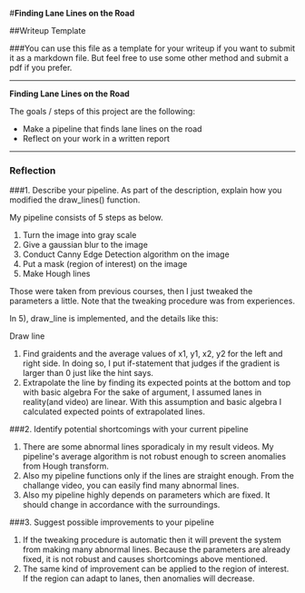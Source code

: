 #**Finding Lane Lines on the Road** 

##Writeup Template

###You can use this file as a template for your writeup if you want to submit it as a markdown file. But feel free to use some other method and submit a pdf if you prefer.

---

**Finding Lane Lines on the Road**

The goals / steps of this project are the following:
* Make a pipeline that finds lane lines on the road
* Reflect on your work in a written report

---

### Reflection

###1. Describe your pipeline. As part of the description, explain how you modified the draw_lines() function.

My pipeline consists of 5 steps as below.
1) Turn the image into gray scale
2) Give a gaussian blur to the image
3) Conduct Canny Edge Detection algorithm on the image
4) Put a mask (region of interest) on the image
5) Make Hough lines 

Those were taken from previous courses, then I just tweaked the parameters a little.
Note that the tweaking procedure was from experiences.

In 5), draw_line is implemented, and the details like this:

Draw line
1) Find graidents and the average values of x1, y1, x2, y2 for the left and right side.
In doing so, I put if-statement that judges if the gradient is larger than 0 just like the hint says.
2) Extrapolate the line by finding its expected points at the bottom and top with basic algebra
For the sake of argument, I assumed lanes in reality(and video) are linear.
With this assumption and basic algebra I calculated expected points of extrapolated lines.

###2. Identify potential shortcomings with your current pipeline
1) There are some abnormal lines sporadicaly in my result videos. My pipeline's average algorithm is not robust enough to screen anomalies from Hough transform.
2) Also my pipeline functions only if the lines are straight enough. From the challange video, you can easily find many abnormal lines.
3) Also my pipeline highly depends on parameters which are fixed. It should change in accordance with the surroundings.


###3. Suggest possible improvements to your pipeline
1) If the tweaking procedure is automatic then it will prevent the system from making many abnormal lines. Because the parameters are already fixed, it is not robust and causes shortcomings above mentioned.
2) The same kind of improvement can be applied to the region of interest. If the region can adapt to lanes, then anomalies will decrease.
